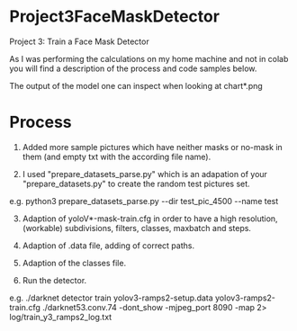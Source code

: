 # Project3FaceMaskDetector

Project 3: Train a Face Mask Detector

As I was performing the calculations on my home machine and not in colab you will find a description of the process and code samples below.

The output of the model one can inspect when looking at chart*.png

# Process

1. Added more sample pictures which have neither masks or no-mask in them (and empty txt with the according file name).

2. I used "prepare_datasets_parse.py" which is an adapation of your "prepare_datasets.py" to create the random test pictures set.

e.g. python3 prepare_datasets_parse.py --dir test_pic_4500 --name test

3. Adaption of yoloV*-mask-train.cfg in order to have a high resolution, (workable) subdivisions, filters, classes, maxbatch and steps.

4. Adaption of .data file, adding of correct paths.

5. Adaption of the classes file.

6. Run the detector.

e.g. ./darknet detector train yolov3-ramps2-setup.data yolov3-ramps2-train.cfg ./darknet53.conv.74 -dont_show -mjpeg_port 8090 -map 2> log/train_y3_ramps2_log.txt
